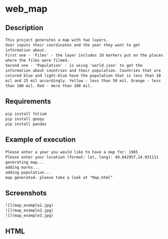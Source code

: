 # web_map
## Description
    This project generates a map with two layers. 
    User inputs their coordinates and the year they want to get information about.
    First one - 'Films' - the layer includes 10 markers put on the places where the films were filmed.
    Second one - 'Population' - is using 'world.json' to get the information about countries and their population. Countries that are colored blue and light-blue have the population that is less than 10 mil and 25 mil accordingly. Yellow - less than 50 mil. Orange - less than 100 mil. Red - more than 100 mil.

## Requirements
    pip install folium
    pip install geopy
    pip install pandas

## Example of execution
    Please enter a year you would like to have a map for: 1965
    Please enter your location (format: lat, long): 49.842957,24.031111
    generating map...
    adding marks...
    adding population...
    map generated. please take a look at "Map.html"

## Screenshots
    ![](map_example1.jpg)
    ![](map_example2.jpg)
    ![](map_example3.jpg)

## HTML
